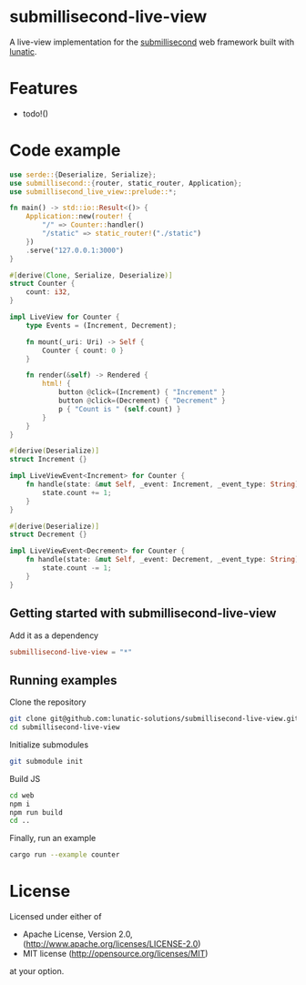 # submillisecond-live-view

A live-view implementation for the [submillisecond] web framework built with [lunatic].

# Features

- todo!()

# Code example

```rust
use serde::{Deserialize, Serialize};
use submillisecond::{router, static_router, Application};
use submillisecond_live_view::prelude::*;

fn main() -> std::io::Result<()> {
    Application::new(router! {
        "/" => Counter::handler()
        "/static" => static_router!("./static")
    })
    .serve("127.0.0.1:3000")
}

#[derive(Clone, Serialize, Deserialize)]
struct Counter {
    count: i32,
}

impl LiveView for Counter {
    type Events = (Increment, Decrement);

    fn mount(_uri: Uri) -> Self {
        Counter { count: 0 }
    }

    fn render(&self) -> Rendered {
        html! {
            button @click=(Increment) { "Increment" }
            button @click=(Decrement) { "Decrement" }
            p { "Count is " (self.count) }
        }
    }
}

#[derive(Deserialize)]
struct Increment {}

impl LiveViewEvent<Increment> for Counter {
    fn handle(state: &mut Self, _event: Increment, _event_type: String) {
        state.count += 1;
    }
}

#[derive(Deserialize)]
struct Decrement {}

impl LiveViewEvent<Decrement> for Counter {
    fn handle(state: &mut Self, _event: Decrement, _event_type: String) {
        state.count -= 1;
    }
}
```

## Getting started with submillisecond-live-view

Add it as a dependency

```toml
submillisecond-live-view = "*"
```

## Running examples

Clone the repository

```bash
git clone git@github.com:lunatic-solutions/submillisecond-live-view.git
cd submillisecond-live-view
```

Initialize submodules

```bash
git submodule init
```

Build JS

```bash
cd web
npm i
npm run build
cd ..
```

Finally, run an example

```bash
cargo run --example counter
```

# License

Licensed under either of

- Apache License, Version 2.0, (http://www.apache.org/licenses/LICENSE-2.0)
- MIT license (http://opensource.org/licenses/MIT)

at your option.

[lunatic]: https://lunatic.solutions
[submillisecond]: https://github.com/lunatic-solutions/submillisecond
